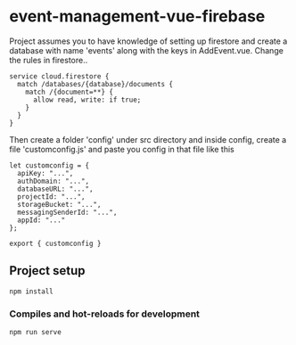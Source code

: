 # event-management-vue-firebase

Project assumes you to have knowledge of setting up firestore and create a database with name 'events' along with the keys in AddEvent.vue.
Change the rules in firestore..
```
service cloud.firestore {
  match /databases/{database}/documents {
    match /{document=**} {
      allow read, write: if true;
    }
  }
}
```
Then create a folder 'config' under src directory and inside config, create a file 'customconfig.js' and paste you config in that file like this

```
let customconfig = {
  apiKey: "...",
  authDomain: "...",
  databaseURL: "...",
  projectId: "...",
  storageBucket: "...",
  messagingSenderId: "...",
  appId: "..."
};

export { customconfig }
```


## Project setup
```
npm install
```

### Compiles and hot-reloads for development
```
npm run serve
```
